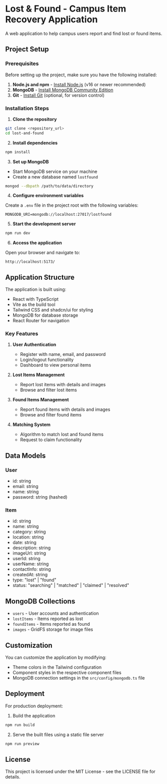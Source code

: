
# Lost & Found - Campus Item Recovery Application

A web application to help campus users report and find lost or found items.

## Project Setup

### Prerequisites

Before setting up the project, make sure you have the following installed:

1. **Node.js and npm** - [Install Node.js](https://nodejs.org/) (v16 or newer recommended)
2. **MongoDB** - [Install MongoDB Community Edition](https://www.mongodb.com/try/download/community)
3. **Git** - [Install Git](https://git-scm.com/downloads) (optional, for version control)

### Installation Steps

1. **Clone the repository**

```bash
git clone <repository_url>
cd lost-and-found
```

2. **Install dependencies**

```bash
npm install
```

3. **Set up MongoDB**

- Start MongoDB service on your machine
- Create a new database named `lostfound`

```bash
mongod --dbpath /path/to/data/directory
```

4. **Configure environment variables**

Create a `.env` file in the project root with the following variables:

```
MONGODB_URI=mongodb://localhost:27017/lostfound
```

5. **Start the development server**

```bash
npm run dev
```

6. **Access the application**

Open your browser and navigate to:

```
http://localhost:5173/
```

## Application Structure

The application is built using:
- React with TypeScript
- Vite as the build tool
- Tailwind CSS and shadcn/ui for styling
- MongoDB for database storage
- React Router for navigation

### Key Features

1. **User Authentication**
   - Register with name, email, and password
   - Login/logout functionality
   - Dashboard to view personal items

2. **Lost Items Management**
   - Report lost items with details and images
   - Browse and filter lost items

3. **Found Items Management**
   - Report found items with details and images
   - Browse and filter found items

4. **Matching System**
   - Algorithm to match lost and found items
   - Request to claim functionality

## Data Models

### User
- id: string
- email: string
- name: string
- password: string (hashed)

### Item
- id: string
- name: string
- category: string
- location: string
- date: string
- description: string
- imageUrl: string
- userId: string
- userName: string
- contactInfo: string
- createdAt: string
- type: "lost" | "found"
- status: "searching" | "matched" | "claimed" | "resolved"

## MongoDB Collections

- `users` - User accounts and authentication
- `lostItems` - Items reported as lost
- `foundItems` - Items reported as found
- `images` - GridFS storage for image files

## Customization

You can customize the application by modifying:
- Theme colors in the Tailwind configuration
- Component styles in the respective component files
- MongoDB connection settings in the `src/config/mongodb.ts` file

## Deployment

For production deployment:

1. Build the application
```bash
npm run build
```

2. Serve the built files using a static file server
```bash
npm run preview
```

## License

This project is licensed under the MIT License - see the LICENSE file for details.
